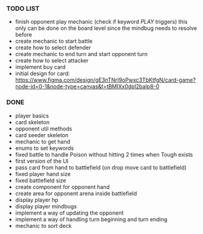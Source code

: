 ### TODO LIST 

- finish opponent play mechanic (check if keyword *PLAY* triggers) this only can be done on the board level since the mindbug needs to resolve before
- create mechanic to start battle
- create how to select defender
- create mechanic to end turn and start opponent turn
- create how to select attacker 
- implement buy card
- initial design for card: https://www.figma.com/design/gE3nTNrI9oPwxc3TbKtfgN/card-game?node-id=0-1&node-type=canvas&t=tBMIXx0dpl2balp8-0

###  DONE
- player basics
- card skeleton
- opponent util methods 
- card seeder skeleton
- mechanic to get hand
- enums to set keywords
- fixed battle to handle Poison without hitting 2 times when Tough exists
- first version of the UI
- pass card from hand to battlefield (on drop move card to battlefield) 
- fixed player hand size
- fixed battlefield size
- create component for opponent hand
- create area for opponent arena inside battlefield
- display player hp
- display player mindbugs
- implement a way of updating the opponent
- implement a way of handling turn beginning and turn ending
- mechanic to sort deck 